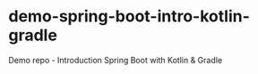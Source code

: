 # demo-spring-boot-intro-kotlin-gradle
Demo repo - Introduction Spring Boot with Kotlin &amp; Gradle

